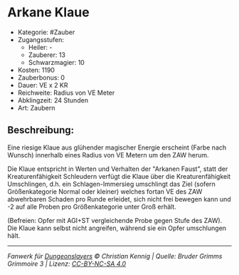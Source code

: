 # Arkane Klaue

- Kategorie: #Zauber
- Zugangsstufen:
  - Heiler: -
  - Zauberer: 13
  - Schwarzmagier: 10
- Kosten: 1190
- Zauberbonus: 0
- Dauer: VE x 2 KR
- Reichweite: Radius von VE Meter
- Abklingzeit: 24 Stunden
- Art: Zaubern

## Beschreibung:

Eine riesige Klaue aus glühender magischer Energie erscheint (Farbe nach Wunsch) innerhalb eines Radius von VE Metern um den ZAW herum.

Die Klaue entspricht in Werten und Verhalten der "Arkanen Faust", statt der Kreaturenfähigkeit Schleudern verfügt die Klaue über die Kreaturenfähigkeit Umschlingen, d.h. ein Schlagen-Immersieg umschlingt das Ziel (sofern Größenkategorie Normal oder kleiner) welches fortan VE des ZAW abwehrbaren Schaden pro Runde erleidet, sich nicht frei bewegen kann und -2 auf alle Proben pro Größenkategorie unter Groß erhält.

(Befreien: Opfer mit AGI+ST vergleichende Probe gegen Stufe des ZAW). Die Klaue kann selbst nicht angreifen, während sie ein Opfer umschlungen hält.

---

_Fanwerk für [Dungeonslayers](https://www.dungeonslayers.net/) © Christian Kennig | Quelle: Bruder Grimms Grimmoire 3 | Lizenz: [CC-BY-NC-SA 4.0](https://creativecommons.org/licenses/by-nc-sa/4.0/deed.de)_
